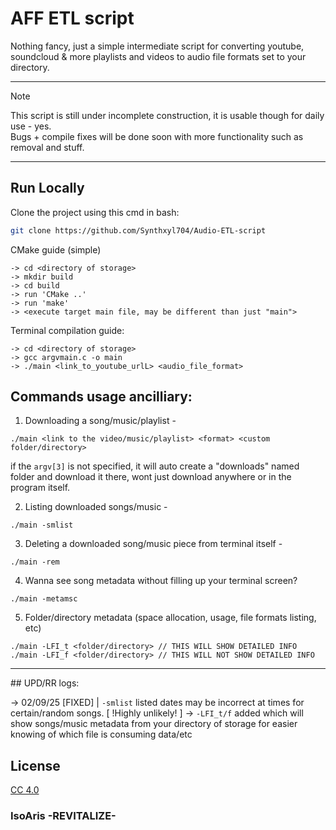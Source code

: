 # AFF ETL script
Nothing fancy, just a simple intermediate script for converting youtube, soundcloud & more playlists and videos to audio file formats set to your directory. <br>
<hr>

> [!NOTE]
> This script is still under incomplete construction, it is usable though for daily use - yes. <br>
> Bugs + compile fixes will be done soon with more functionality such as removal and stuff. <br>

<hr>

## Run Locally

Clone the project using this cmd in bash:
```bash
git clone https://github.com/Synthxyl704/Audio-ETL-script
```

CMake guide (simple)
```
-> cd <directory of storage>
-> mkdir build
-> cd build
-> run 'CMake ..'
-> run 'make'
-> <execute target main file, may be different than just "main">
```

Terminal compilation guide:
```
-> cd <directory of storage>
-> gcc argvmain.c -o main
-> ./main <link_to_youtube_urlL> <audio_file_format>
```

## Commands usage ancilliary:
1. Downloading a song/music/playlist -
```
./main <link to the video/music/playlist> <format> <custom folder/directory>
```
if the `argv[3]` is not specified, it will auto create a "downloads" named folder and download it there, wont just download anywhere or in the program itself.

2. Listing downloaded songs/music -
```
./main -smlist
```

3. Deleting a downloaded song/music piece from terminal itself -
```
./main -rem
```

4. Wanna see song metadata without filling up your terminal screen?
```
./main -metamsc
```

5. Folder/directory metadata (space allocation, usage, file formats listing, etc)
```
./main -LFI_t <folder/directory> // THIS WILL SHOW DETAILED INFO
./main -LFI_f <folder/directory> // THIS WILL NOT SHOW DETAILED INFO
```

<hr>
## UPD/RR logs:

-> 02/09/25 [FIXED] | `-smlist` listed dates may be incorrect at times for certain/random songs. [ !Highly unlikely! ]
-> `-LFI_t/f` added which will show songs/music metadata from your directory of storage for easier knowing of which file is consuming data/etc

## License

[CC 4.0]([https://creativecommons.org/licenses/by/4.0/deed.en)

<h3>IsoAris -REVITALIZE-</h3>
